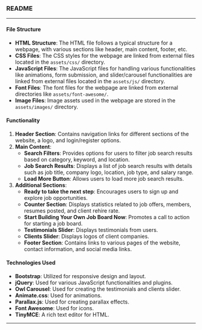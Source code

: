 ### README

---

#### File Structure

- **HTML Structure**: The HTML file follows a typical structure for a webpage, with various sections like header, main content, footer, etc.
- **CSS Files**: The CSS styles for the webpage are linked from external files located in the `assets/css/` directory.
- **JavaScript Files**: The JavaScript files for handling various functionalities like animations, form submission, and slider/carousel functionalities are linked from external files located in the `assets/js/` directory.
- **Font Files**: The font files for the webpage are linked from external directories like `assets/font-awesome/`.
- **Image Files**: Image assets used in the webpage are stored in the `assets/images/` directory.

#### Functionality

1. **Header Section**: Contains navigation links for different sections of the website, a logo, and login/register options.
2. **Main Content**: 
   - **Search Filters**: Provides options for users to filter job search results based on category, keyword, and location.
   - **Job Search Results**: Displays a list of job search results with details such as job title, company logo, location, job type, and salary range.
   - **Load More Button**: Allows users to load more job search results.
3. **Additional Sections**: 
   - **Ready to take the next step**: Encourages users to sign up and explore job opportunities.
   - **Counter Section**: Displays statistics related to job offers, members, resumes posted, and client rehire rate.
   - **Start Building Your Own Job Board Now**: Promotes a call to action for starting a job board.
   - **Testimonials Slider**: Displays testimonials from users.
   - **Clients Slider**: Displays logos of client companies.
   - **Footer Section**: Contains links to various pages of the website, contact information, and social media links.

#### Technologies Used

- **Bootstrap**: Utilized for responsive design and layout.
- **jQuery**: Used for various JavaScript functionalities and plugins.
- **Owl Carousel**: Used for creating the testimonials and clients slider.
- **Animate.css**: Used for animations.
- **Parallax.js**: Used for creating parallax effects.
- **Font Awesome**: Used for icons.
- **TinyMCE**: A rich text editor for HTML.

---
